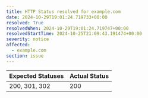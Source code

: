 ```yaml
---
title: HTTP Status resolved for example.com
date: 2024-10-29T19:01:24.719733+00:00
resolved: True
resolvedWhen: 2024-10-29T19:01:24.719747+00:00
resolvedStartTime: 2024-10-25T21:09:43.191474+00:00
severity: notice
affected:
  - example.com
section: issue
---
```


| Expected Statuses | Actual Status  |
|-------------------|----------------|
| 200, 301, 302 | 200 |
